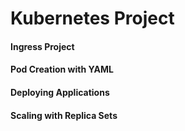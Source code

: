 # Kubernetes Project

#### Ingress Project

#### Pod Creation with YAML

#### Deploying Applications 

#### Scaling with Replica Sets
